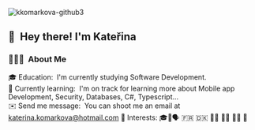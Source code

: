 ![kkomarkova-github3](https://user-images.githubusercontent.com/58290791/107948198-d0ddbb00-6f93-11eb-84fb-dcd8853ccdbc.png)
## 👋 &nbsp;Hey there! I'm Kateřina

### 👨🏻‍💻 &nbsp;About Me
🎓 Education: &nbsp;I'm currently studying Software Development. </br>
🌱 Currently learning: &nbsp;I'm on track for learning more about Mobile app Development, Security, Databases, C#, Typescript... </br>
✉️ Send me message: &nbsp;You can shoot me an email at katerina.komarkova@hotmail.com 
💜 Interests: 🎓💬🗣️ :fr: 🇩🇰 👩‍🍳 🏃‍♀️ 🏋️‍♀️  🏓 




<!--
**kkomarkova/kkomarkova** is a ✨ _special_ ✨ repository because its `README.md` (this file) appears on your GitHub profile.

Here are some ideas to get you started:

- 🔭 I’m currently working on ...
- 🌱 I’m currently learning ...
- 👯 I’m looking to collaborate on ...
- 🤔 I’m looking for help with ...
- 💬 Ask me about ...
- 📫 How to reach me: ...
- 😄 Pronouns: ...
- ⚡ Fun fact: ...
-->
